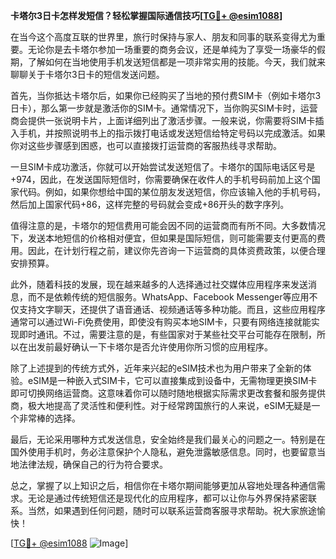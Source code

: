 **卡塔尔3日卡怎样发短信？轻松掌握国际通信技巧[[TG💪+ @esim1088](https://t.me/s/esim1088)]**

在当今这个高度互联的世界里，旅行时保持与家人、朋友和同事的联系变得尤为重要。无论你是去卡塔尔参加一场重要的商务会议，还是单纯为了享受一场豪华的假期，了解如何在当地使用手机发送短信都是一项非常实用的技能。今天，我们就来聊聊关于卡塔尔3日卡的短信发送问题。

首先，当你抵达卡塔尔后，如果你已经购买了当地的预付费SIM卡（例如卡塔尔3日卡），那么第一步就是激活你的SIM卡。通常情况下，当你购买SIM卡时，运营商会提供一张说明卡片，上面详细列出了激活步骤。一般来说，你需要将SIM卡插入手机，并按照说明书上的指示拨打电话或发送短信给特定号码以完成激活。如果你对这些步骤感到困惑，也可以直接拨打运营商的客服热线寻求帮助。

一旦SIM卡成功激活，你就可以开始尝试发送短信了。卡塔尔的国际电话区号是+974，因此，在发送国际短信时，你需要确保在收件人的手机号码前加上这个国家代码。例如，如果你想给中国的某位朋友发送短信，你应该输入他的手机号码，然后加上国家代码+86，这样完整的号码就会变成+86开头的数字序列。

值得注意的是，卡塔尔的短信费用可能会因不同的运营商而有所不同。大多数情况下，发送本地短信的价格相对便宜，但如果是国际短信，则可能需要支付更高的费用。因此，在计划行程之前，建议你先咨询一下运营商的具体资费政策，以便合理安排预算。

此外，随着科技的发展，现在越来越多的人选择通过社交媒体应用程序来发送消息，而不是依赖传统的短信服务。WhatsApp、Facebook Messenger等应用不仅支持文字聊天，还提供了语音通话、视频通话等多种功能。而且，这些应用程序通常可以通过Wi-Fi免费使用，即使没有购买本地SIM卡，只要有网络连接就能实现即时通讯。不过，需要注意的是，有些国家对于某些社交平台可能存在限制，所以在出发前最好确认一下卡塔尔是否允许使用你所习惯的应用程序。

除了上述提到的传统方式外，近年来兴起的eSIM技术也为用户带来了全新的体验。eSIM是一种嵌入式SIM卡，它可以直接集成到设备中，无需物理更换SIM卡即可切换网络运营商。这意味着你可以随时随地根据实际需求更改套餐和服务提供商，极大地提高了灵活性和便利性。对于经常跨国旅行的人来说，eSIM无疑是一个非常棒的选择。

最后，无论采用哪种方式发送信息，安全始终是我们最关心的问题之一。特别是在国外使用手机时，务必注意保护个人隐私，避免泄露敏感信息。同时，也要留意当地法律法规，确保自己的行为符合要求。

总之，掌握了以上知识之后，相信你在卡塔尔期间能够更加从容地处理各种通信需求。无论是通过传统短信还是现代化的应用程序，都可以让你与外界保持紧密联系。当然，如果遇到任何问题，随时可以联系运营商客服寻求帮助。祝大家旅途愉快！

[[TG💪+ @esim1088](https://t.me/s/esim1088) ![Image](https://i.postimg.cc/4NQfJmqS/Snipaste-2025-05-13-00-14-12.png)]